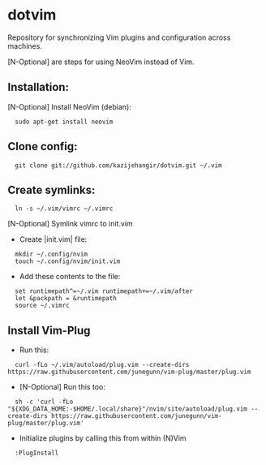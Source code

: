 # dotvim
Repository for synchronizing Vim plugins and configuration across machines.

[N-Optional] are steps for using NeoVim instead of Vim.

## Installation:

[N-Optional] Install NeoVim (debian):
```
  sudo apt-get install neovim
```

## Clone config:
```
  git clone git://github.com/kazijehangir/dotvim.git ~/.vim
```

## Create symlinks:
```
  ln -s ~/.vim/vimrc ~/.vimrc
```

[N-Optional] Symlink vimrc to init.vim
  - Create  |init.vim| file:
```
  mkdir ~/.config/nvim
  touch ~/.config/nvim/init.vim
```
  - Add these contents to the file:
```
  set runtimepath^=~/.vim runtimepath+=~/.vim/after
  let &packpath = &runtimepath
  source ~/.vimrc  
```

## Install Vim-Plug
  - Run this:
```
  curl -fLo ~/.vim/autoload/plug.vim --create-dirs https://raw.githubusercontent.com/junegunn/vim-plug/master/plug.vim
```
  - [N-Optional] Run this too:
```  
  sh -c 'curl -fLo "${XDG_DATA_HOME:-$HOME/.local/share}"/nvim/site/autoload/plug.vim --create-dirs https://raw.githubusercontent.com/junegunn/vim-plug/master/plug.vim'
```
- Initialize plugins by calling this from within (N)Vim
```
  :PlugInstall
```
